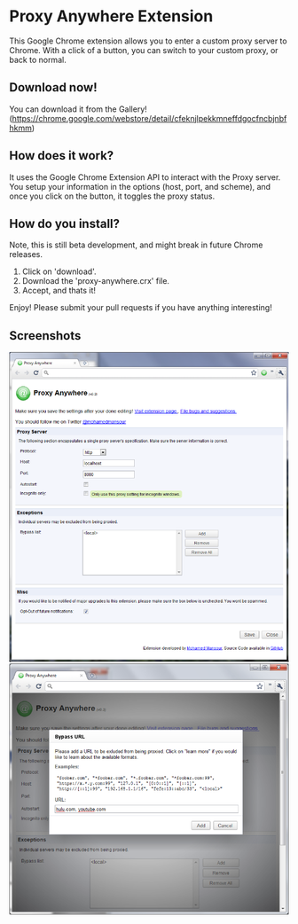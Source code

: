 Proxy Anywhere Extension
=====================================

This Google Chrome extension allows you to enter a custom proxy server to Chrome.
With a click of a button, you can switch to your custom proxy, or back to normal.

Download now!
----------------

You can download it from the Gallery! (https://chrome.google.com/webstore/detail/cfeknjlpekkmneffdgocfncbjnbfhkmm)


How does it work?
----------------
It uses the Google Chrome Extension API to interact with the Proxy server.
You setup your information in the options (host, port, and scheme), and once
you click on the button, it toggles the proxy status.

How do you install?
-------------------
Note, this is still beta development, and might break in future Chrome releases.

 1. Click on 'download'.
 2. Download the 'proxy-anywhere.crx' file.
 3. Accept, and thats it!

Enjoy! Please submit your pull requests if you have anything interesting!

Screenshots
-----------------
![Screenshot of the Chrome Extension](https://github.com/zenczykowski/proxy-anywhere-extension/raw/maze/screenshot/proxy_screenshot.png)
![Screenshot of the Chrome Extension](https://github.com/zenczykowski/proxy-anywhere-extension/raw/maze/screenshot/proxy_screenshot_bypass.png)
